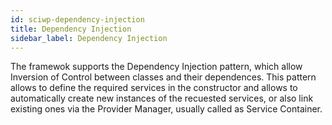 ```yaml
---
id: sciwp-dependency-injection
title: Dependency Injection
sidebar_label: Dependency Injection
---
```


The framewok supports the Dependency Injection pattern, which allow Inversion of Control between classes and their dependences. This pattern allows to define the required services in the constructor and allows to automatically create new instances of the recuested services, or also link existing ones via the Provider Manager, usually called as Service Container.

